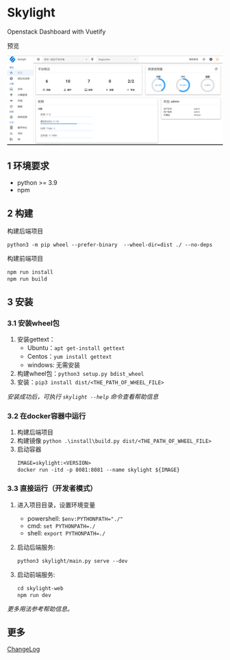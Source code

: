 # Skylight

Openstack Dashboard with Vuetify

预览

![](./doc/preview.png)

## 1 环境要求

+ python >= 3.9
+ npm

## 2 构建

构建后端项目
```
python3 -m pip wheel --prefer-binary  --wheel-dir=dist ./ --no-deps
```

构建前端项目
```
npm run install
npm run build
```

## 3 安装

### 3.1 安装wheel包

1. 安装gettext：
   + Ubuntu：`apt get-install gettext`
   + Centos：`yum install gettext`
   + windows: 无需安装
2. 构建wheel包：`python3 setup.py bdist_wheel`
3. 安装：`pip3 install dist/<THE_PATH_OF_WHEEL_FILE>`

*安装成功后，可执行 `skylight --help` 命令查看帮助信息*

### 3.2 在docker容器中运行

1. 构建后端项目
2. 构建镜像 `python .\install\build.py dist/<THE_PATH_OF_WHEEL_FILE>`
3. 启动容器
   ```shell
   IMAGE=skylight:<VERSION>
   docker run -itd -p 8081:8081 --name skylight ${IMAGE}
   ```

### 3.3 直接运行（开发者模式）

1. 进入项目目录，设置环境变量
   + powershell: `$env:PYTHONPATH="./"`
   + cmd: `set PYTHONPATH=./`
   + shell: `export PYTHONPATH=./`

2. 启动后端服务:
   ```
   python3 skylight/main.py serve --dev
   ```
3. 启动前端服务:
   ```
   cd skylight-web
   npm run dev
   ```

*更多用法参考帮助信息。*

## 更多

[ChangeLog](./doc/ChangeLog.md)